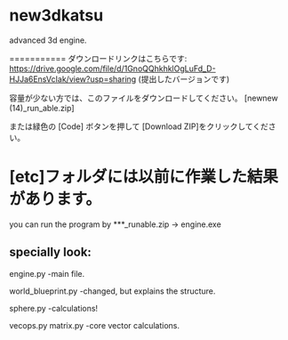 # new3dkatsu
 advanced 3d engine.

===========
ダウンロードリンクはこちらです:
https://drive.google.com/file/d/1GnoQQhkhklOgLuFd_D-HJJa6EnsVcIak/view?usp=sharing
(提出したバージョンです)

容量が少ない方では、このファイルをダウンロードしてください。
[newnew (14)_run_able.zip]

または緑色の [Code] ボタンを押して [Download ZIP]をクリックしてください。

[etc]フォルダには以前に作業した結果があります。
===========

you can run the program by
***_runable.zip -> engine.exe



## specially look:

engine.py
-main file.

world_blueprint.py
-changed, but explains the structure.

sphere.py
-calculations!

vecops.py
matrix.py
-core vector calculations.

